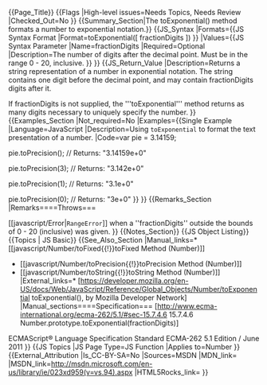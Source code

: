 {{Page_Title}}
{{Flags
|High-level issues=Needs Topics, Needs Review
|Checked_Out=No
}}
{{Summary_Section|The toExponential() method formats a number to exponential notation.}}
{{JS_Syntax
|Formats={{JS Syntax Format
|Format=toExponential([ fractionDigits ])
}}
|Values={{JS Syntax Parameter
|Name=fractionDigits
|Required=Optional
|Description=The number of digits after the decimal point. Must be in the range 0 - 20, inclusive.
}}
}}
{{JS_Return_Value
|Description=Returns a string representation of a number in exponential notation. The string contains one digit before the decimal point, and may contain fractionDigits digits after it.

If fractionDigits is not supplied, the '''toExponential''' method returns as many digits necessary to uniquely specify the number.
}}
{{Examples_Section
|Not_required=No
|Examples={{Single Example
|Language=JavaScript
|Description=Using <code>toExponential</code> to format the text presentation of a number.
|Code=var pie = 3.14159;

pie.toPrecision();
// Returns: "3.14159e+0"

pie.toPrecision(3);
// Returns: "3.142e+0"

pie.toPrecision(1);
// Returns: "3.1e+0"

pie.toPrecision(0);
// Returns: "3e+0"
}}
}}
{{Remarks_Section
|Remarks====Throws===

[[javascript/Error|<code>RangeError</code>]] when a ''fractionDigits'' outside the bounds of 0 - 20 (inclusive) was given.
}}
{{Notes_Section}}
{{JS Object Listing}}
{{Topics | JS Basic}}
{{See_Also_Section
|Manual_links=* [[javascript/Number/toFixed{{!}}toFixed Method (Number)]]
* [[javascript/Number/toPrecision{{!}}toPrecision Method (Number)]]
* [[javascript/Number/toString{{!}}toString Method (Number)]]
|External_links=* [https://developer.mozilla.org/en-US/docs/Web/JavaScript/Reference/Global_Objects/Number/toExponential toExponential(), by Mozilla Developer Network]
|Manual_sections====Specification===
[http://www.ecma-international.org/ecma-262/5.1/#sec-15.7.4.6 15.7.4.6 Number.prototype.toExponential(fractionDigits)]

ECMAScript® Language Specification
Standard ECMA-262
5.1 Edition / June 2011
}}
{{JS Topics
|JS Page Type=JS Function
|Applies to=Number
}}
{{External_Attribution
|Is_CC-BY-SA=No
|Sources=MSDN
|MDN_link=
|MSDN_link=http://msdn.microsoft.com/en-us/library/ie/023xd959(v=vs.94).aspx
|HTML5Rocks_link=
}}